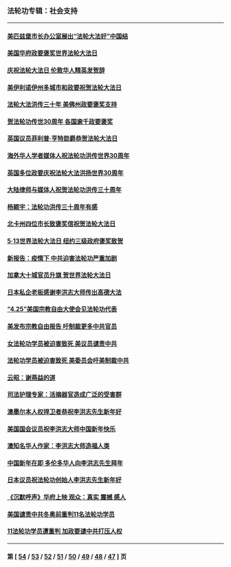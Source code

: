 ### 法轮功专辑：社会支持
---
#### [美匹兹堡市长办公室展出“法轮大法好”中国结](../../pages/nf4386/n13749721.md?06080430) 
#### [美国华府政要褒奖世界法轮大法日](../../pages/nf4386/n13743770.md?06080430) 
#### [庆祝法轮大法日 伦敦华人精英发贺辞](../../pages/nf4386/n13741593.md?06080430) 
#### [美伊利诺伊州多城市和政要祝贺法轮大法日](../../pages/nf4386/n13737149.md?06080430) 
#### [法轮大法洪传三十年 美佛州政要褒奖支持](../../pages/nf4386/n13737103.md?06080430) 
#### [贺法轮功传世30周年 各国逾千政要褒奖](../../pages/nf4386/n13735828.md?06080430) 
#### [英国议员菲利普‧亨特勋爵恭贺法轮大法日](../../pages/nf4386/n13736187.md?06080430) 
#### [海外华人学者媒体人祝法轮功洪传世界30周年](../../pages/nf4386/n13735835.md?06080430) 
#### [英国多位政要庆祝法轮大法洪扬世界30周年](../../pages/nf4386/n13734739.md?06080430) 
#### [大陆律师与媒体人祝贺法轮功洪传三十周年](../../pages/nf4386/n13735062.md?06080430) 
#### [杨颖宇：法轮功洪传三十周年有感](../../pages/nf4386/n13734884.md?06080430) 
#### [北卡州四位市长致褒奖信祝贺法轮大法日](../../pages/nf4386/n13733292.md?06080430) 
#### [5·13世界法轮大法日 纽约三级政府褒奖致贺](../../pages/nf4386/n13732651.md?06080430) 
#### [新报告：疫情下 中共迫害法轮功严重加剧](../../pages/nf4386/n13732612.md?06080430) 
#### [加拿大十城官员升旗 贺世界法轮大法日](../../pages/nf4386/n13729166.md?06080430) 
#### [日本私企老板感谢李洪志大师传出高德大法](../../pages/nf4386/n13726335.md?06080430) 
#### [“4.25”美国宗教自由大使会见法轮功代表](../../pages/nf4386/n13724124.md?06080430) 
#### [美发布宗教自由报告 吁制裁更多中共官员](../../pages/nf4386/n13720670.md?06080430) 
#### [女法轮功学员被迫害致死 美议员谴责中共](../../pages/nf4386/n13682069.md?06080430) 
#### [法轮功学员被迫害致死 美委员会吁美制裁中共](../../pages/nf4386/n13631310.md?06080430) 
#### [云昭：谢燕益的道](../../pages/nf4386/n13607391.md?06080430) 
#### [司法护理专家：活摘器官造成广泛的受害群](../../pages/nf4386/n13570425.md?06080430) 
#### [澳墨尔本人权捍卫者恭祝李洪志先生新年好](../../pages/nf4386/n13556164.md?06080430) 
#### [美国国会议员祝李洪志大师中国新年快乐](../../pages/nf4386/n13554208.md?06080430) 
#### [澳知名华人作家：李洪志大师造福人类](../../pages/nf4386/n13552049.md?06080430) 
#### [中国新年在即 多伦多华人向李洪志先生拜年](../../pages/nf4386/n13531756.md?06080430) 
#### [日本议员祝法轮功创始人李洪志先生新年好](../../pages/nf4386/n13543228.md?06080430) 
#### [《沉默呼声》华府上映 观众：真实 震撼 感人](../../pages/nf4386/n13524739.md?06080430) 
#### [美国谴责中共冬奥前重判11名法轮功学员](../../pages/nf4386/n13521806.md?06080430) 
#### [11法轮功学员遭重判 加政要谴中共打压人权](../../pages/nf4386/n13521294.md?06080430) 

---
#### 第 [ [54](./54.md?06080430) / [53](./53.md?06080430) / [52](./52.md?06080430) / [51](./51.md?06080430) / [50](./50.md?06080430) / [49](./49.md?06080430) / [48](./48.md?06080430) / [47](./47.md?06080430) ] 页

